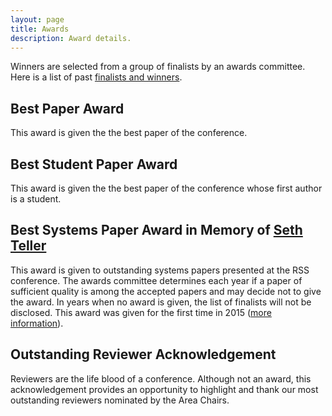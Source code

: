```yaml
---
layout: page
title: Awards
description: Award details.
---
```

Winners are selected from a group of finalists by an awards committee. 
Here is a list of past [finalists and winners](http://www.roboticsfoundation.org/index.php/awards).


## Best Paper Award
This award is given the the best paper of the conference. 

## Best Student Paper Award

This award is given the the best paper of the conference whose first author is a student. 

## Best Systems Paper Award in Memory of [Seth Teller](http://people.csail.mit.edu/teller/)

This award is given to outstanding systems papers presented at the RSS conference. The awards committee determines each year if a paper of sufficient quality is among the accepted papers and may decide not to give the award. In years when no award is given, the list of finalists will not be disclosed. This award was given for the first time in 2015 ([more information](http://www.roboticsfoundation.org/index.php/awards?id=15)).

## Outstanding Reviewer Acknowledgement

Reviewers are the life blood of a conference. Although not an award, this acknowledgement provides an opportunity to 
highlight and thank our most outstanding reviewers nominated by the Area Chairs.